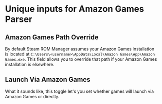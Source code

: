 # Unique inputs for Amazon Games Parser

## Amazon Games Path Override
By default Steam ROM Manager assumes your Amazon Games installation is located at `C:\Users\<username>\AppData\Local\Amazon Games\App\Amazon Games.exe`. This field allows you to override that path if your Amazon Games installation is elsewhere.

## Launch Via Amazon Games

What it sounds like, this toggle let's you set whether games will launch via Amazon Games or directly.
